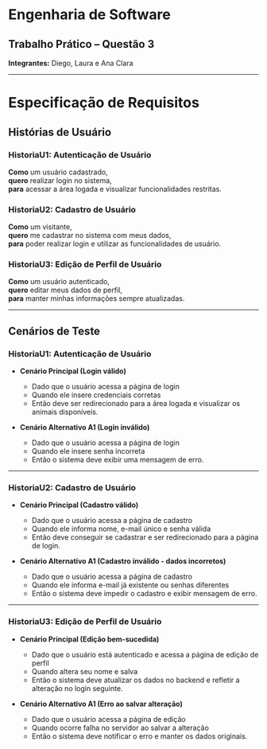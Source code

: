 # Engenharia de Software  
## Trabalho Prático – Questão 3  

**Integrantes:** Diego, Laura e Ana Clara  

---

# Especificação de Requisitos  

## Histórias de Usuário  

### HistoriaU1: Autenticação de Usuário  
**Como** um usuário cadastrado,  
**quero** realizar login no sistema,  
**para** acessar a área logada e visualizar funcionalidades restritas.  

### HistoriaU2: Cadastro de Usuário  
**Como** um visitante,  
**quero** me cadastrar no sistema com meus dados,  
**para** poder realizar login e utilizar as funcionalidades de usuário.  

### HistoriaU3: Edição de Perfil de Usuário  
**Como** um usuário autenticado,  
**quero** editar meus dados de perfil,  
**para** manter minhas informações sempre atualizadas.  

---

## Cenários de Teste  

### HistoriaU1: Autenticação de Usuário  
- **Cenário Principal (Login válido)**  
  - Dado que o usuário acessa a página de login  
  - Quando ele insere credenciais corretas  
  - Então deve ser redirecionado para a área logada e visualizar os animais disponíveis.  

- **Cenário Alternativo A1 (Login inválido)**  
  - Dado que o usuário acessa a página de login  
  - Quando ele insere senha incorreta  
  - Então o sistema deve exibir uma mensagem de erro.  

---

### HistoriaU2: Cadastro de Usuário  
- **Cenário Principal (Cadastro válido)**  
  - Dado que o usuário acessa a página de cadastro  
  - Quando ele informa nome, e-mail único e senha válida  
  - Então deve conseguir se cadastrar e ser redirecionado para a página de login.  

- **Cenário Alternativo A1 (Cadastro inválido - dados incorretos)**  
  - Dado que o usuário acessa a página de cadastro  
  - Quando ele informa e-mail já existente ou senhas diferentes  
  - Então o sistema deve impedir o cadastro e exibir mensagem de erro.  

---

### HistoriaU3: Edição de Perfil de Usuário  
- **Cenário Principal (Edição bem-sucedida)**  
  - Dado que o usuário está autenticado e acessa a página de edição de perfil  
  - Quando altera seu nome e salva  
  - Então o sistema deve atualizar os dados no backend e refletir a alteração no login seguinte.  

- **Cenário Alternativo A1 (Erro ao salvar alteração)**  
  - Dado que o usuário acessa a página de edição  
  - Quando ocorre falha no servidor ao salvar a alteração  
  - Então o sistema deve notificar o erro e manter os dados originais.  
